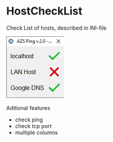# HostCheckList

Check List of hosts, described in INI-file

![screenshot.png](https://github.com/alexlorvi/HostCheckList/blob/main/screenshot.png)

Aditional features 
- check ping
- check tcp port
- multiple columns
